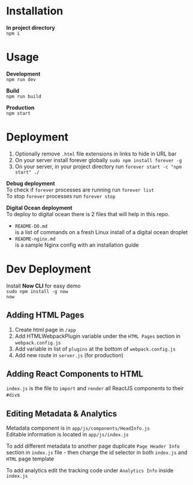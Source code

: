 # Installation
**In project directory**  
`npm i`

# Usage
**Development**  
`npm run dev`

**Build**  
`npm run build`

**Production**  
`npm start`

# Deployment
1) Optionally remove `.html` file extensions in links to hide in URL bar
2) On your server install forever globally `sudo npm install forever -g`
3) On your server, in your project directory run `forever start -c "npm start" ./`

**Debug deployment**  
To check if `forever` processes are running run `forever list`  
To stop `forever` processes run `forever stop`

**Digital Ocean deployment**  
To deploy to digital ocean there is 2 files that will help in this repo.  
- `README-DO.md`  
is a list of commands on a fresh Linux install of a digital ocean droplet  
- `README-nginx.md`  
is a sample Nginx config with an installation guide

# Dev Deployment
Install **Now CLI** for easy demo  
`sudo npm install -g now`  
`now`

## Adding HTML Pages
1) Create html page in `/app`
2) Add HTMLWebpackPlugin variable under the `HTML Pages` section in `webpack.config.js`
3) Add variable in list of `plugins` at the bottom of `webpack.config.js`
4) Add new route in `server.js` (for production)

## Adding React Components to HTML
`index.js` is the file to `import` and `render` all ReactJS components to their `#div`s

## Editing Metadata & Analytics
Metadata component is in `app/js/components/HeadInfo.js`  
Editable information is located in `app/js/index.js`  
  
To add different metadata to another page duplicate `Page Header Info` section in `index.js` file - then change the id selector in both `index.js` and `HTML` page template  
  
To add analytics edit the tracking code under `Analytics Info` inside `index.js`